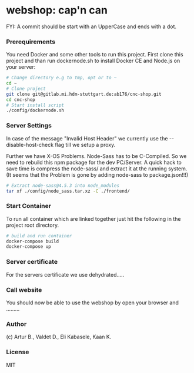 <!--- Copyright (C) 2017  Artur B. -->
# **webshop: cap'n can** #

<!--- TODO: Desciribe Webshop-->
FYI: A commit should be start with an UpperCase and ends with a dot.

### Prerequirements ###
You need Docker and some other tools to run this project. First clone this
project and than run dockernode.sh to install Docker CE and Node.js on your
server:

```bash
# Change directory e.g to tmp, opt or to ~
cd ~
# Clone project
git clone git@gitlab.mi.hdm-stuttgart.de:ab176/cnc-shop.git
cd cnc-shop
# Start install script
./config/dockernode.sh
```

### Server Settings ###
In case of the message "Invalid Host Header" we currently use the
--disable-host-check flag till we setup a proxy.

Further we have X-OS Problems. Node-Sass has to be C-Compiled. So we 
need to rebuild this npm package for the dev PC/Server. A quick hack
to save time is compress the node-sass/ and extract it at the running system.
(It seems that the Problem is gone by adding node-sass to package.json!!!)

```bash
# Extract node-sass@4.5.3 into node_modules
tar xf ./config/node_sass.tar.xz -C ./frontend/
```

### Start Container ###
To run all container which are linked together just hit the following in the
project root directory.

```bash
# build and run container
docker-compose build
docker-compose up
```

### Server certificate ###
For the servers certificate we use dehydrated.....


### Call website ###
You should now be able to use the webshop by open your browser and .........

### Author ###
(c) Artur B., Valdet D., Eli Kabasele, Kaan K.

### License ###
MIT


